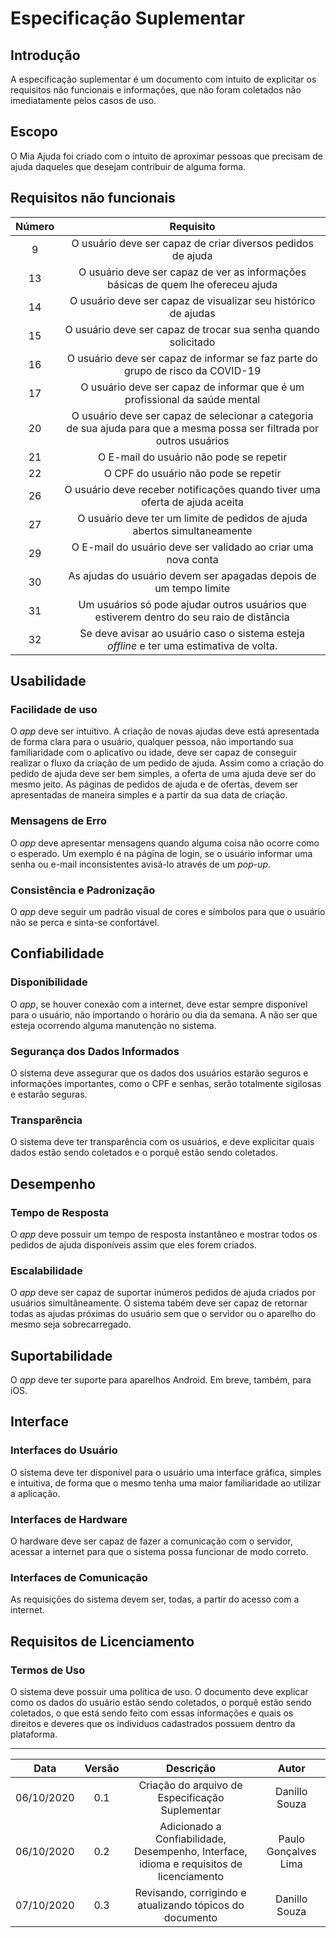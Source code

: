 # Especificação Suplementar

## Introdução

A especificação suplementar é um documento com intuito de explicitar os requisitos não funcionais e informações, que não foram coletados não imediatamente pelos casos de uso.

## Escopo

O Mia Ajuda foi criado com o intuito de aproximar pessoas que precisam de ajuda daqueles que desejam contribuir de alguma forma.
  
## Requisitos não funcionais

|Número|Requisito|
|:-:|:-:|
|9|O usuário deve ser capaz de criar diversos pedidos de ajuda|
|13|O usuário deve ser capaz de ver as informações básicas de quem lhe ofereceu ajuda|
|14|O usuário deve ser capaz de visualizar seu histórico de ajudas|
|15|O usuário deve ser capaz de trocar sua senha quando solicitado|
|16|O usuário deve ser capaz de informar se faz parte do grupo de risco da COVID-19|
|17|O usuário deve ser capaz de informar que é um profissional da saúde mental|
|20|O usuário deve ser capaz de selecionar a categoria de sua ajuda para que a mesma possa ser filtrada por outros usuários|
|21|O E-mail do usuário não pode se repetir|
|22|O CPF do usuário não pode se repetir|
|26|O usuário deve receber notificações quando tiver uma oferta de ajuda aceita|
|27|O usuário deve ter um limite de pedidos de ajuda abertos simultaneamente|
|29|O E-mail do usuário deve ser validado ao criar uma nova conta|
|30|As ajudas do usuário devem ser apagadas depois de um tempo limite|
|31|Um usuários só pode ajudar outros usuários que estiverem dentro do seu raio de distância|
|32|Se deve avisar ao usuário caso o sistema esteja *offline* e ter uma estimativa de volta.||

## Usabilidade

### Facilidade de uso

O *app* deve ser intuitivo. A criação de novas ajudas deve está apresentada de forma clara para o usuário, qualquer pessoa, não importando sua familiaridade com o aplicativo ou idade, deve ser capaz de conseguir realizar o fluxo da criação de um pedido de ajuda. Assim como a criação do pedido de ajuda deve ser bem simples, a oferta de uma ajuda deve ser do mesmo jeito. As páginas de pedidos de ajuda e de ofertas, devem ser apresentadas de maneira simples e a partir da sua data de criação.

### Mensagens de Erro

O *app* deve apresentar mensagens quando alguma coisa não ocorre como o esperado. Um exemplo é na página de login, se o usuário informar uma senha ou e-mail inconsistentes avisá-lo através de um *pop-up*.

### Consistência e Padronização

O *app* deve seguir um padrão visual de cores e símbolos para que o usuário não se perca e sinta-se confortável.

## Confiabilidade

### Disponibilidade

O *app*, se houver conexão com a internet, deve estar sempre disponível para o usuário, não importando o horário ou dia da semana. A não ser que esteja ocorrendo alguma manutenção no sistema.

### Segurança dos Dados Informados

O sistema deve assegurar que os dados dos usuários estarão seguros e informações importantes, como o CPF e senhas, serão totalmente sigilosas e estarão seguras.

### Transparência

O sistema deve ter transparência com os usuários, e deve explicitar quais dados estão sendo coletados e o porquê estão sendo coletados.

## Desempenho

### Tempo de Resposta

O *app* deve possuir um tempo de resposta instantâneo e mostrar todos os pedidos de ajuda disponíveis assim que eles forem criados.

### Escalabilidade

O *app* deve ser capaz de suportar inúmeros pedidos de ajuda criados por usuários simultâneamente. O sistema tabém deve ser capaz de retornar todas as ajudas próximas do usuário sem que o servidor ou o aparelho do mesmo seja sobrecarregado.

## Suportabilidade

O *app* deve ter suporte para aparelhos Android. Em breve, também, para iOS.

## Interface

### Interfaces do Usuário

O sistema deve ter disponível para o usuário uma interface gráfica, simples e intuitiva, de forma que o mesmo tenha uma maior familiaridade ao utilizar a aplicação.

### Interfaces de Hardware

O hardware deve ser capaz de fazer a comunicação com o servidor, acessar a internet para que o sistema possa funcionar de modo correto.

### Interfaces de Comunicação

As requisições do sistema devem ser, todas, a partir do acesso com a internet.

## Requisitos de Licenciamento

### Termos de Uso

O sistema deve possuir uma política de uso. O documento deve explicar como os dados do usuário estão sendo coletados, o porquê estão sendo coletados, o que está sendo feito com essas informações e quais os direitos e deveres que os individuos cadastrados possuem dentro da plataforma.

---
|Data|Versão|Descrição|Autor|
|:-:|:-:|:-:|:-:|
|06/10/2020|0.1|Criação do arquivo de Especificação Suplementar|Danillo Souza|
|06/10/2020|0.2|Adicionado a Confiabilidade, Desempenho, Interface, idioma e requisitos de licenciamento|Paulo Gonçalves Lima|
|07/10/2020|0.3|Revisando, corrigindo e atualizando tópicos do documento|Danillo Souza|
